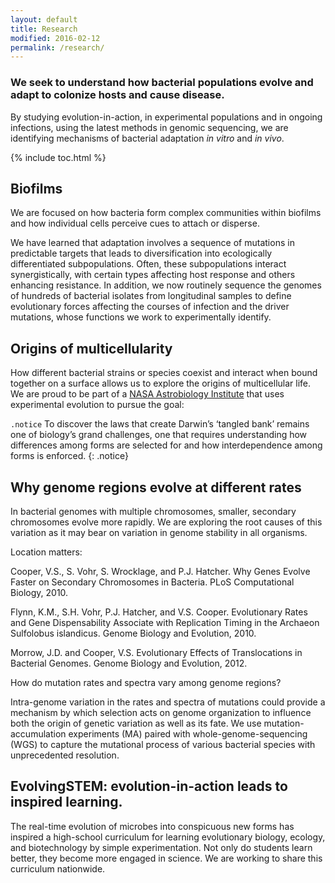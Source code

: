 ```yaml
---
layout: default
title: Research
modified: 2016-02-12
permalink: /research/
---
```

### We seek to understand how bacterial populations evolve and adapt to colonize hosts and cause disease.
By studying evolution-in-action, in experimental populations and in ongoing infections, using the latest methods in genomic sequencing, we are identifying mechanisms of bacterial adaptation *in vitro* and *in vivo*. 

{% include toc.html %}

## Biofilms
We are focused on how bacteria form complex communities within biofilms and how individual cells perceive cues to attach or disperse.

We have learned that adaptation involves a sequence of mutations in predictable targets that leads to diversification into ecologically differentiated subpopulations. Often, these subpopulations interact synergistically, with certain types affecting host response and others enhancing resistance. In addition, we now routinely sequence the genomes of hundreds of bacterial isolates from longitudinal samples to define evolutionary forces affecting the courses of infection and the driver mutations, whose functions we work to experimentally identify.

## Origins of multicellularity
How different bacterial strains or species coexist and interact when bound together on a surface allows us to explore the origins of multicellular life. We are proud to be part of a [NASA Astrobiology Institute](https://astrobiology.nasa.gov/nai/teams/can-7/umt/) that uses experimental evolution to pursue the goal: 

`.notice` To discover the laws that create Darwin’s ‘tangled bank’ remains one of biology’s grand challenges, one that requires understanding how differences among forms are selected for and how interdependence among forms is enforced.
{: .notice}

## Why genome regions evolve at different rates
In bacterial genomes with multiple chromosomes, smaller, secondary chromosomes evolve more rapidly. We are exploring the root causes of this variation as it may bear on variation in genome stability in all organisms. 

Location matters:

Cooper, V.S., S. Vohr, S. Wrocklage, and P.J. Hatcher. Why Genes Evolve Faster on Secondary Chromosomes in Bacteria. PLoS Computational Biology, 2010.

Flynn, K.M., S.H. Vohr, P.J. Hatcher, and V.S. Cooper. Evolutionary Rates and Gene Dispensability Associate with Replication Timing in the Archaeon Sulfolobus islandicus. Genome Biology and Evolution, 2010.

Morrow, J.D. and Cooper, V.S. Evolutionary Effects of Translocations in Bacterial Genomes. Genome Biology and Evolution, 2012.

How do mutation rates and spectra vary among genome regions?

Intra-genome variation in the rates and spectra of mutations could provide a mechanism by which selection acts on genome organization to influence both the origin of genetic variation as well as its fate.  We use mutation-accumulation experiments (MA) paired with whole-genome-sequencing (WGS) to capture the mutational process of various bacterial species with unprecedented resolution. 


## EvolvingSTEM: evolution-in-action leads to inspired learning.
The real-time evolution of microbes into conspicuous new forms has inspired a high-school curriculum for learning evolutionary biology, ecology, and biotechnology by simple experimentation. Not only do students learn better, they become more engaged in science. We are working to share this curriculum nationwide.

